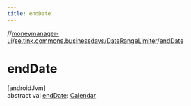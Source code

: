 ```yaml
---
title: endDate
---
```

//[moneymanager-ui](../../../index.html)/[se.tink.commons.businessdays](../index.html)/[DateRangeLimiter](index.html)/[endDate](end-date.html)



# endDate



[androidJvm]\
abstract val [endDate](end-date.html): [Calendar](https://developer.android.com/reference/kotlin/java/util/Calendar.html)




